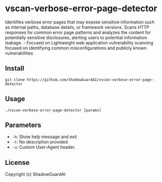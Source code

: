 # vscan-verbose-error-page-detector
Identifies verbose error pages that may expose sensitive information such as internal paths, database details, or framework versions. Scans HTTP responses for common error page patterns and analyzes the content for potentially sensitive disclosures, alerting users to potential information leakage. - Focused on Lightweight web application vulnerability scanning focused on identifying common misconfigurations and publicly known vulnerabilities

## Install
`git clone https://github.com/ShadowGuardAI/vscan-verbose-error-page-detector`

## Usage
`./vscan-verbose-error-page-detector [params]`

## Parameters
- `-h`: Show help message and exit
- `-t`: No description provided
- `-u`: Custom User-Agent header.

## License
Copyright (c) ShadowGuardAI
